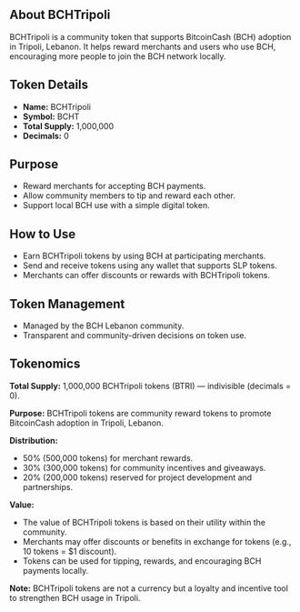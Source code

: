 ## About BCHTripoli  
BCHTripoli is a community token that supports BitcoinCash (BCH) adoption in Tripoli, Lebanon. It helps reward merchants and users who use BCH, encouraging more people to join the BCH network locally.

## Token Details  
- **Name:** BCHTripoli  
- **Symbol:** BCHT
- **Total Supply:** 1,000,000  
- **Decimals:** 0  

## Purpose  
- Reward merchants for accepting BCH payments.  
- Allow community members to tip and reward each other.  
- Support local BCH use with a simple digital token.  

## How to Use  
- Earn BCHTripoli tokens by using BCH at participating merchants.  
- Send and receive tokens using any wallet that supports SLP tokens.  
- Merchants can offer discounts or rewards with BCHTripoli tokens.  

## Token Management  
- Managed by the BCH Lebanon community.  
- Transparent and community-driven decisions on token use.

## Tokenomics

**Total Supply:** 1,000,000 BCHTripoli tokens (BTRI) — indivisible (decimals = 0).

**Purpose:** BCHTripoli tokens are community reward tokens to promote BitcoinCash adoption in Tripoli, Lebanon.

**Distribution:**  
- 50% (500,000 tokens) for merchant rewards.  
- 30% (300,000 tokens) for community incentives and giveaways.  
- 20% (200,000 tokens) reserved for project development and partnerships.

**Value:**  
- The value of BCHTripoli tokens is based on their utility within the community.  
- Merchants may offer discounts or benefits in exchange for tokens (e.g., 10 tokens = $1 discount).  
- Tokens can be used for tipping, rewards, and encouraging BCH payments locally.

**Note:** BCHTripoli tokens are not a currency but a loyalty and incentive tool to strengthen BCH usage in Tripoli.
